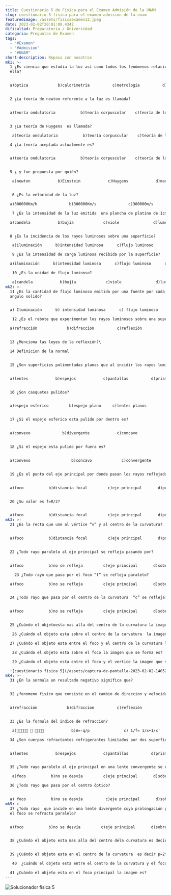 ```yaml
---
title: Cuestionario 5 de Física para el Examen Admisión de la UNAM
slug: cuestionario-5-fisica-para-el-examen-admision-de-la-unam
featuredimage: /assets/fisicaexamen12.jpeg
date: 2023-02-02T20:01:09.434Z
dificultad: Preparatoria / Universidad
categoria: Preguntas de Examen
tags:
  - "#Examen"
  - "#Admision"
  - "#UNAM"
short-description: R﻿epasa con nosotros
mk1: >-
  1 ¿Es ciencia que estudia la luz así como todos los fenómenos relacionados con
  ella? 


  a)óptica             b)calorimetría          c)metrología          d)fotometría  


  2 ¿La teoría de newton referente a la luz es llamada? 


  a)teoría ondulatoria           b)teoría corpuscular    c)teoría de los quanta   


  3 ¿La teoría de Huygens  es llamada? 

   a)teoría ondulatoria           b)teoría corpuscular    c)teoría de los quanta 

  4 ¿La teoría aceptada actualmente es?  


  a)teoría ondulatoria           b)teoría corpuscular    c)teoría de los quanta  


  5 ¿ y fue propuesta por quién? 

   a)newton            b)Einstein            c)Huygens            d)max plank 


   6 ¿Es la velocidad de la luz?  

  a)300000Km/h              b)300000Km/s              c)300000m/s                 d)300000m/h 

   7 ¿Es la intensidad de la luz emitida  una plancha de platino de 1cm2 en estado de latencia?  

  a)candela            b)bujía             c)viole               d)lumen  


  8 ¿Es la incidencia de los rayos luminosos sobre una superficie?      

   a)iluminación      b)intensidad luminosa      c)flujo luminoso      d)luminancia   

   9 ¿Es la intensidad de carga luminosa recibida por la superficie? 

  a)iluminación      b)intensidad luminosa      c)flujo luminoso      d)luminancia  

   10 ¿Es la unidad de flujo luminoso?

   a)candela            b)bujía             c)viole               d)lumen
mk2: >-
  11 ¿Es la cantidad de flujo luminoso emitido por una fuente por cada undad de
  angulo solido? 


  a) Iluminación      b) intensidad luminosa      c) flujo luminoso      d) luminancia  

   12 ¿Es el rebote que experimentan los rayos luminosos sobre una superficie, cambiando de direccion? 

  a)refracción             b)difraccion          c)reflexión    


  13 ¿Menciona las leyes de la reflexión?\

  14 Definicion de la normal  


  15 ¿Son superficies pulimentadas planas que al incidir los rayos luminosos proporcionan una imagen? 


  a)lentes            b)espejos            c)pantallas          d)prismas  


  16 ¿Son casquetes pulidos? 


  a)espejo esferico         b)espejo plano     c)lentes planos  


  17 ¿Si el espejo esferico esta pulido por dentro es? 


  a)convexo              b)divergente            c)concavo  


  18 ¿Si el espejo esta pulido por fuera es? 


  a)convexo                  b)concavo             c)convergente   


  19 ¿Es el punto del eje principal por donde pasan los rayos reflejados del espejo?


  a)foco           b)distancia focal         c)eje principal       d)polo del casquete  


  20 ¿Su valor es f=R/2? 


  a)foco           b)distancia focal         c)eje principal       d)polo del casquete
mk3: >-
  21 ¿Es la recta que une al vértice “v” y al centro de la curvatura? 


  a)foco           b)distancia focal         c)eje principal       d)polo del casquete  


  22 ¿Todo rayo paralelo al eje principal se refleja pasando por? 


  a)foco           b)no se refleja         c)eje principal       d)sobre sí mismo 

    23 ¿Todo rayo que pasa por el foco “f” se refleja paralelo? 

  a)foco           b)no se refleja         c)eje principal       d)sobre sí mismo  


  24 ¿Todo rayo que pasa por el centro de la curvatura  “c” se refleja? 


  a)foco           b)no se refleja         c)eje principal       d)sobre sí mismo  


  25 ¿Cuándo el objetoesta mas alla del centro de la curvatura la imagen que se forma es? 

   26 ¿Cuándo el objeto esta sobre el centro de la curvatura  la imagen que se forma es?  

  27 ¿Cuándo el objeto esta entre el foco y el centro de la curvatura la imagen que se forma es? 

   28 ¿Cuándo el objeto esta sobre el foco la imagen que se forma es? 

   29 ¿Cuándo el objeto esta entre el foco y el vertice la imagen que se forma es?    

  ![cuestionario fisica 5](/assets/captura-de-pantalla-2023-02-02-140522.jpg "cuestionario fisica 5")
mk4: >-
  31 ¿En la sormula un resultado negativo significa que?  


  32 ¿fenomeno fisico que consiste en el cambio de direccion y velocidad que experimenta un rayo luminoso al incidir en la superficie de separacion entre dos medios? 


  a)refracción             b)difraccion          c)reflexión


  33 ¿Es la formula del indice de refraccion? 

   a)              b)A=-q/p               c) 1/f= 1/x+1/x'      d) n=c/V  

  34 ¿Son cuerpos refractantes refrigerantes limitados por dos superficies? 


  a)lentes            b)espejos            c)pantallas          d)prismas  


  35 ¿Todo rayo paralelo al eje principal en una lente convergente se refracta pasando por?         

   a)foco           b)no se desvía         c)eje principal       d)sobre sí mismo  

  36 ¿Todo rayo que pasa por el centro óptico? 


  a) foco           b)no se desvía          c)eje principal       d)sobre sí mismo
mk5: >-
  37 ¿Todo rayo  que incide en una lente divergente cuya prolongación pasa por
  el foco se refracta paralelo? 


  a)foco           b)no se desvía         c)eje principal       d)sobre sí mismo  


  38 ¿Cuándo el objeto esta mas alla del centro dela curvatura es decir p>2f la images es?  


  39 ¿Cuándo el objeto esta en el centro de la curvatura  es decir p=2f la imagen es? 

   40  ¿Cuándo el objeto esta entre el centro de la curvatura y el foco es decir 2f>p>f la imagen es?  

  41 ¿Cuándo el objeto esta en el foco principal la imagen es?
---
```

![Solucionador fisica 5](/assets/captura-de-pantalla-2023-02-02-140732.jpg "Solucionador fisica 5")